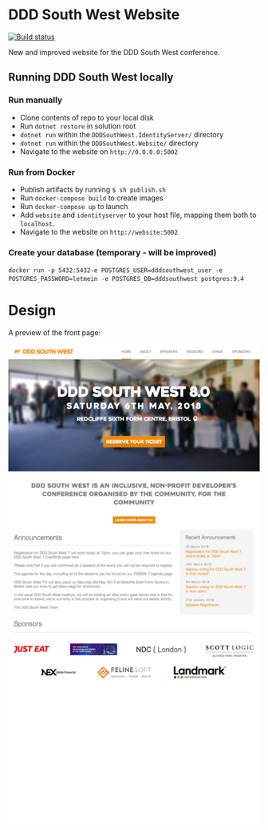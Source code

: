 # DDD South West Website

[![Build status](https://ci.appveyor.com/api/projects/status/bq2h8brn3j1omihq?svg=true)](https://ci.appveyor.com/project/DDDSW/dddsouthwest-web)

New and improved website for the DDD South West conference.

## Running DDD South West locally

### Run manually

- Clone contents of repo to your local disk
- Run `dotnet restore` in solution root
- `dotnet run` within the `DDDSouthWest.IdentityServer/` directory
- `dotnet run` within the `DDDSouthWest.Website/` directory
- Navigate to the website on `http://0.0.0.0:5002`

### Run from Docker

- Publish artifacts by running `$ sh publish.sh`
- Run `docker-compose build` to create images
- Run `docker-compose up` to launch
- Add `website` and `identityserver` to your host file, mapping them both to `localhost`. 
- Navigate to the website on `http://website:5002`

### Create your database (temporary - will be improved)

`docker run -p 5432:5432-e POSTGRES_USER=dddsouthwest_user -e POSTGRES_PASSWORD=letmein -e POSTGRES_DB=dddsouthwest postgres:9.4`

# Design

A preview of the front page:

![preview](./preview.jpg)